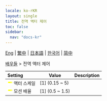 ```yaml
---
locale: ko-rKR
layout: single
title: 전역 액터 제어
toc: false
sidebar:
  nav: "docs-kr"
---
```

[Eng](/dancexr/menu/2025.4/actors/global_actor_control) | [繁中](/tw/dancexr/menu/2025.4/actors/global_actor_control) | [日本語](/jp/dancexr/menu/2025.4/actors/global_actor_control) | [한국어](/kr/dancexr/menu/2025.4/actors/global_actor_control) | [简中](/zh/dancexr/menu/2025.4/actors/global_actor_control)

[배우들](../menu#배우들) > 전역 액터 제어



| Setting | Value | Description |
| :--- | --- | :--- |
|<nobr> ![slider icon](/images/icon/ic_slider.png)  액터 스케일</nobr>| [1] (0.15 ~ 5) | 
|<nobr> ![slider icon](/images/icon/ic_slider.png)  모션 배율</nobr>| [1] (0.5 ~ 1.5) | 

